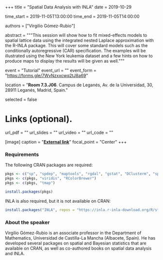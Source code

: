 +++
title = "Spatial Data Analysis with INLA"
date = 2019-10-29

time_start = 2019-11-05T13:00:00
time_end = 2019-11-05T14:00:00

authors = ["Virgilio Gómez-Rubio"]

abstract = """This session will show how to fit mixed-effects models to spatial lattice data using the integrated nested Laplace approximation with the R-INLA package. This will cover some standard models such as the conditionally autoregressive (CAR) specification. The examples will be illustrated using the New York leukemia dataset and a few hints on how to produce maps to display the results will be given as well."""

event = "Tutorial"
event_url = ""
event_form = "https://forms.gle/7WvNzxxcwq2tJ8a69"

location = "**Room 7.3.J06**. Campus de Leganés, Av. de la Universidad, 30, 28911 Leganés, Madrid, Spain."
  
selected = false

# Links (optional).
url_pdf = ""
url_slides = ""
url_video = ""
url_code = ""

[image]
  caption = "[**External link**](https://becarioprecario.github.io)"
  focal_point = "Center" 
+++

### Requirements

The following CRAN packages are required:

```r
pkgs <- c("sp", "spdep", "maptools", "rgdal", "gstat", "DClusterm", "spData")
pkgs <- c(pkgs, "viridis", "RColorBrewer")
pkgs <- c(pkgs, "tmap")

install.packages(pkgs)
```

INLA is also required, but it is not available on CRAN:

```r
install.packages("INLA", repos = "https://inla.r-inla-download.org/R/stable")
```

### About the speaker

Virgilio Gómez-Rubio is an associate professor in the Department of Mathematics, Universidad de Castilla-La Mancha (Albacete, Spain). He has developed several packages on spatial and Bayesian statistics that are available on CRAN, as well as co-authored books on spatial data analysis and INLA.

